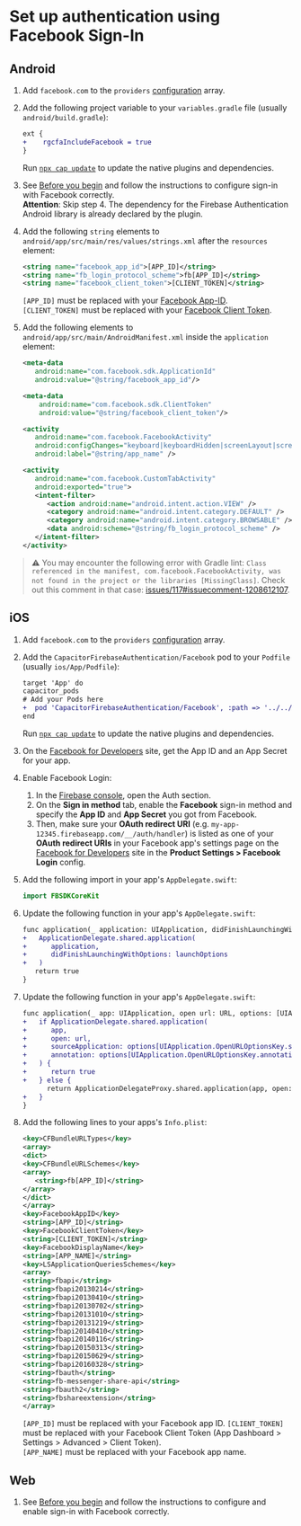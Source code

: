 # Set up authentication using Facebook Sign-In

## Android

1.  Add `facebook.com` to the `providers` [configuration](https://github.com/capawesome-team/capacitor-firebase/tree/main/packages/authentication#configuration) array.
1.  Add the following project variable to your `variables.gradle` file (usually `android/build.gradle`):
    ```diff
    ext {
    +    rgcfaIncludeFacebook = true
    }
    ```
    Run [`npx cap update`](https://capacitorjs.com/docs/cli/update) to update the native plugins and dependencies.
1.  See [Before you begin](https://firebase.google.com/docs/auth/android/facebook-login#before_you_begin) and follow the instructions to configure sign-in with Facebook correctly.  
    **Attention**: Skip step 4. The dependency for the Firebase Authentication Android library is already declared by the plugin.
1.  Add the following `string` elements to `android/app/src/main/res/values/strings.xml` after the `resources` element:

    ```xml
    <string name="facebook_app_id">[APP_ID]</string>
    <string name="fb_login_protocol_scheme">fb[APP_ID]</string>
    <string name="facebook_client_token">[CLIENT_TOKEN]</string>
    ```

    `[APP_ID]` must be replaced with your [Facebook App-ID](https://developers.facebook.com/docs/android/getting-started/#app-id).  
    `[CLIENT_TOKEN]` must be replaced with your [Facebook Client Token](https://developers.facebook.com/docs/android/getting-started/#client-token).  

1.  Add the following elements to `android/app/src/main/AndroidManifest.xml` inside the `application` element:

    ```xml
    <meta-data
       android:name="com.facebook.sdk.ApplicationId"
       android:value="@string/facebook_app_id"/>

    <meta-data 
        android:name="com.facebook.sdk.ClientToken" 
        android:value="@string/facebook_client_token"/>

    <activity
       android:name="com.facebook.FacebookActivity"
       android:configChanges="keyboard|keyboardHidden|screenLayout|screenSize|orientation"
       android:label="@string/app_name" />

    <activity
       android:name="com.facebook.CustomTabActivity"
       android:exported="true">
       <intent-filter>
          <action android:name="android.intent.action.VIEW" />
          <category android:name="android.intent.category.DEFAULT" />
          <category android:name="android.intent.category.BROWSABLE" />
          <data android:scheme="@string/fb_login_protocol_scheme" />
       </intent-filter>
    </activity>
    ```

> ⚠️ You may encounter the following error with Gradle lint: `Class referenced in the manifest, com.facebook.FacebookActivity, was not found in the project or the libraries [MissingClass]`. Check out this comment in that case: [issues/117#issuecomment-1208612107](https://github.com/capawesome-team/capacitor-firebase/issues/117#issuecomment-1208612107).

## iOS

1. Add `facebook.com` to the `providers` [configuration](https://github.com/capawesome-team/capacitor-firebase/tree/main/packages/authentication#configuration) array.
1.  Add the `CapacitorFirebaseAuthentication/Facebook` pod to your `Podfile` (usually `ios/App/Podfile`):
    ```diff
    target 'App' do
    capacitor_pods
    # Add your Pods here
    +  pod 'CapacitorFirebaseAuthentication/Facebook', :path => '../../node_modules/@capacitor-firebase/authentication'
    end
    ```
    Run [`npx cap update`](https://capacitorjs.com/docs/cli/update) to update the native plugins and dependencies.
1.  On the [Facebook for Developers](https://developers.facebook.com/) site, get the App ID and an App Secret for your app.
1.  Enable Facebook Login:
    1. In the [Firebase console](https://console.firebase.google.com/), open the Auth section.
    1. On the **Sign in method** tab, enable the **Facebook** sign-in method and specify the **App ID** and **App Secret** you got from Facebook.
    1. Then, make sure your **OAuth redirect URI** (e.g. `my-app-12345.firebaseapp.com/__/auth/handler`) is listed as one of your **OAuth redirect URIs** in your Facebook app's settings page on the [Facebook for Developers](https://developers.facebook.com/) site in the **Product Settings > Facebook Login** config.
1.  Add the following import in your app's `AppDelegate.swift`:

    ```swift
    import FBSDKCoreKit
    ```

1.  Update the following function in your app's `AppDelegate.swift`:

    ```diff
    func application(_ application: UIApplication, didFinishLaunchingWithOptions launchOptions: [UIApplication.LaunchOptionsKey: Any]?) -> Bool {
    +   ApplicationDelegate.shared.application(
    +      application,
    +      didFinishLaunchingWithOptions: launchOptions
    +   )
       return true
    }
    ```

1.  Update the following function in your app's `AppDelegate.swift`:

    ```diff
    func application(_ app: UIApplication, open url: URL, options: [UIApplication.OpenURLOptionsKey : Any] = [:]) -> Bool {
    +   if ApplicationDelegate.shared.application(
    +      app,
    +      open: url,
    +      sourceApplication: options[UIApplication.OpenURLOptionsKey.sourceApplication] as? String,
    +      annotation: options[UIApplication.OpenURLOptionsKey.annotation]
    +   ) {
    +      return true
    +   } else {
          return ApplicationDelegateProxy.shared.application(app, open: url, options: options)
    +   }
    }
    ```

1.  Add the following lines to your apps's `Info.plist`:

    ```xml
    <key>CFBundleURLTypes</key>
    <array>
    <dict>
    <key>CFBundleURLSchemes</key>
    <array>
       <string>fb[APP_ID]</string>
    </array>
    </dict>
    </array>
    <key>FacebookAppID</key>
    <string>[APP_ID]</string>
    <key>FacebookClientToken</key>
    <string>[CLIENT_TOKEN]</string>
    <key>FacebookDisplayName</key>
    <string>[APP_NAME]</string>
    <key>LSApplicationQueriesSchemes</key>
    <array>
    <string>fbapi</string>
    <string>fbapi20130214</string>
    <string>fbapi20130410</string>
    <string>fbapi20130702</string>
    <string>fbapi20131010</string>
    <string>fbapi20131219</string>
    <string>fbapi20140410</string>
    <string>fbapi20140116</string>
    <string>fbapi20150313</string>
    <string>fbapi20150629</string>
    <string>fbapi20160328</string>
    <string>fbauth</string>
    <string>fb-messenger-share-api</string>
    <string>fbauth2</string>
    <string>fbshareextension</string>
    </array>
    ```

    `[APP_ID]` must be replaced with your Facebook app ID.
    `[CLIENT_TOKEN]` must be replaced with your Facebook Client Token (App Dashboard > Settings > Advanced > Client Token).  
    `[APP_NAME]` must be replaced with your Facebook app name.

## Web

1. See [Before you begin](https://firebase.google.com/docs/auth/web/facebook-login#before_you_begin) and follow the instructions to configure and enable sign-in with Facebook correctly.
